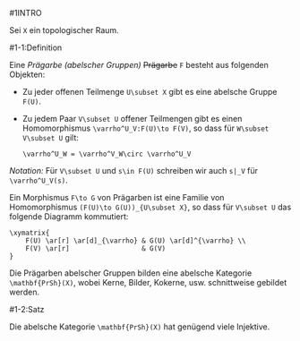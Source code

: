 #1INTRO

Sei `X` ein topologischer Raum.

#1-1:Definition

Eine *Prägarbe (abelscher Gruppen)* ~~Prägarbe~~ `F` besteht aus folgenden Objekten:

* Zu jeder offenen Teilmenge `U\subset X` gibt es eine abelsche Gruppe `F(U)`.
* Zu jedem Paar `V\subset U` offener Teilmengen gibt es einen Homomorphismus `\varrho^U_V:F(U)\to F(V)`, so dass für `W\subset V\subset U` gilt:

      \varrho^U_W = \varrho^V_W\circ \varrho^U_V

*Notation:* Für `V\subset U` und `s\in F(U)` schreiben wir auch `s|_V` für `\varrho^U_V(s)`.

Ein Morphismus `F\to G` von Prägarben ist eine Familie von Homomorphismus `(F(U)\to G(U))_{U\subset X}`, so dass für `V\subset U` das folgende Diagramm kommutiert:

    \xymatrix{
        F(U) \ar[r] \ar[d]_{\varrho} & G(U) \ar[d]^{\varrho} \\
        F(V) \ar[r]                  & G(V)
    }

Die Prägarben abelscher Gruppen bilden eine abelsche Kategorie `\mathbf{PrSh}(X)`, wobei Kerne, Bilder, Kokerne, usw. schnittweise gebildet werden.

#1-2:Satz

Die abelsche Kategorie `\mathbf{PrSh}(X)` hat genügend viele Injektive.
